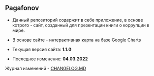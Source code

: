## Pagafonov

- Данный репозиторий содержит в себе приложение, в основе котрого - сайт, созданный для презентации книги о коррупции в мире.
- В основе сайте - интерактивная карта на базе Google Charts

- Текущая версия сайта: **1.1.0**
- Последнее изменение: **04.03.2022**

Журнал изменений - [CHANGELOG.MD](https://github.com/vadimjke/pavel-agafonov/blob/main/CHANGELOG.md)